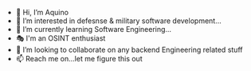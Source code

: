 - 👋 Hi, I’m Aquino
- 👀 I’m interested in defesnse & military software development...
- 🌱 I’m currently learning Software Engineering...
- 🎭 I'm an OSINT enthusiast
- 💞️ I’m looking to collaborate on any backend Engineering related stuff
- 📫 Reach me on...let me figure this out

<!---
aq-UI-no/aq-UI-no is a ✨ special ✨ repository because its `README.md` (this file) appears on your GitHub profile.
You can click the Preview link to take a look at your changes.
--->
